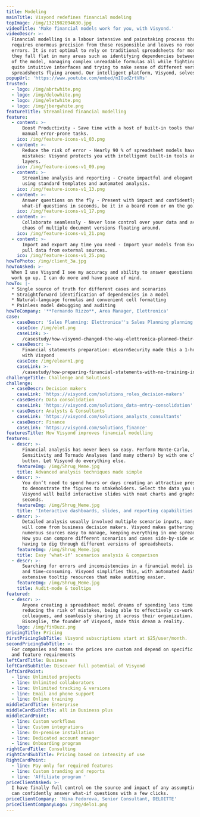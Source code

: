 ```yaml
---
title: Modeling
mainTitle: Visyond redefines financial modeling
topImage: /img/1321982094630.jpg
videoTitle: 'Make financial models work for you, with Visyond.'
videoDescr: >-
  Financial modelling is a labour intensive and painstaking process that
  requires enormous precision from those responsible and leaves no room for
  errors. It is not optimal to rely on traditional spreadsheets for modelling as
  they fall flat in many areas such as identifying dependencies between elements
  of the model, managing complex unreadable formulas all while fighting not
  quite intuitive interfaces and trying to make sense of different versions of
  spreadsheets flying around. Our intelligent platform, Visyond, solves this.
popupUrl: 'https://www.youtube.com/embed/mIOudZrtVRs'
trusted:
  - logo: /img/abrtwhite.png
  - logo: /img/delowhite.png
  - logo: /img/eletwhite.png
  - logo: /img/jbergwhite.png
featureTitle: Streamlined financial modelling
feature:
  - content: >-
      Boost Productivity - Save time with a host of built-in tools that automate
      manual error-prone tasks.
    ico: /img/feature-icons-v1_03.png
  - content: >-
      Reduce the risk of error - Nearly 90 % of spreadsheet models have
      mistakes: Visyond protects you with intelligent built-in tools and control
      layers.
    ico: /img/feature-icons-v1_09.png
  - content: >-
      Streamline analysis and reporting - Create impactful and elegant reports
      using standard templates and automated analysis.
    ico: /img/feature-icons-v1_13.png
  - content: >-
      Answer questions on the fly - Present with impact and confidently answer
      what-if questions in seconds, be it in a board room or on the go.
    ico: /img/feature-icons-v1_17.png
  - content: >-
      Collaborate seamlessly - Never lose control over your data and avoid the
      chaos of multiple document versions floating around.
    ico: /img/feature-icons-v1_21.png
  - content: >-
      Import and export any time you need - Import your models from Excel and
      pull data from external sources.
    ico: /img/feature-icons-v1_25.png
howToPhoto: /img/client_3a.jpg
howToAsked: >-
  When I use Visyond I see my accuracy and ability to answer questions about my
  work go up. I can do more and have peace of mind.
howTo: |-
  * Single source of truth for different cases and scenarios
  * Straightforward identification of dependencies in a model
  * Natural-language formulas and convenient cell formatting
  * Painless model debugging and auditing
howToCompany: '**Fernando Rizzo**, Area Manager, Elettronica'
case:
  - caseDescr: 'Sales Planning: Elettronica''s Sales Planning planning from weeks to hours'
    caseIco: /img/elet.png
    caseLink: >-
      /casestudy/how-visyond-changed-the-way-elettronica-planned-their-sales-and-shortened-the-process-from-weeks-to-hours/
  - caseDescr: >-
      Financial statements preparation: eLearnSecurity made this a 1-hour job
      with Visyond
    caseIco: /img/elearn1.png
    caseLink: >-
      /casestudy/how-preparing-financial-statements-with-no-training-in-finance-became-a-1-hour-job/
challengeTitle: Challenge and Solutions
challenge:
  - caseDescr: Decision makers
    caseLink: 'https://visyond.com/solutions_roles_decision-makers'
  - caseDescr: Data consolidation
    caseLink: 'https://visyond.com/solutions_data-entry-consolidation'
  - caseDescr: Analysts & Consultants
    caseLink: 'https://visyond.com/solutions_analysts_consultants'
  - caseDescr: Finance
    caseLink: 'https://visyond.com/solutions_finance'
featuresTitle: How Visyond improves financial modelling
features:
  - descr: >-
      Financial analysis has never been so easy. Perform Monte-Carlo,
      Sensitivity and Tornado Analyses (and many others) by with one click of a
      button. Let Visyond do everything else.
    featureImg: /img/Shrug_Meme.jpg
    title: Advanced analysis techniques made simple
  - descr: >-
      You don’t need to spend hours or days creating an attractive presentation
      to demonstrate the figures to stakeholders. Select the data you need, and
      Visyond will build interactive slides with neat charts and graphs in
      seconds.
    featureImg: /img/Shrug_Meme.jpg
    title: 'Interactive dashboards, slides, and reporting capabilities'
  - descr: >-
      Detailed analysis usually involved multiple scenario inputs, many of which
      will come from business decision makers. Visyond makes gathering data from
      numerous sources easy to manage, keeping everything in one spreadsheet.
      Now you can compare different scenarios and cases side-by-side without
      having to dig through different versions of spreadsheets.
    featureImg: /img/Shrug_Meme.jpg
    title: Easy ‘what-if’ scenarios analysis & comparison
  - descr: >-
      Searching for errors and inconsistencies in a financial model is difficult
      and time-consuming. Visyond simplifies this, with automated Audit mode and
      extensive tooltip resources that make auditing easier.
    featureImg: /img/Shrug_Meme.jpg
    title: Audit-mode & tooltips
featured:
  - descr: >-
      Anyone creating a spreadsheet model dreams of spending less time on it,
      reducing the risk of mistakes, being able to effectively co-work with
      colleagues, and seamlessly sharing it across their organization. Gianluca
      Bisceglie, the founder of Visyond, made this dream a reality.
    logo: /img/finBuzz.png
pricingTitle: Pricing
firstPricingSubTitle: Visyond subscriptions start at $25/user/month.
secondPricingSubTitle: >-
  For companies and teams the prices are custom and depend on specific use cases
  and feature requirements
leftCardTitle: Business
leftCardSubTitle: Discover full potential of Visyond
leftCardPoint:
  - line: Unlimited projects
  - line: Unlimited collaborators
  - line: Unlimited tracking & versions
  - line: Email and phone support
  - line: Online training
middleCardTitle: Enterprise
middleCardSubTitle: all in Business plus
middleCardPoint:
  - line: Custom workflows
  - line: Custom integrations
  - line: On-premise installation
  - line: Dedicated account manager
  - line: Onboarding program
rightCardTitle: Consulting
rightCardSubTitle: Pricing based on intensity of use
RightCardPoint:
  - line: Pay only for required features
  - line: Custom branding and reports
  - line: 'Affiliate program '
priceClientAsked: >-
  I have finally full control on the source and impact of any assumptions, and
  can confidently answer what-if questions with a few clicks.
priceClientCompany: 'Nina Fedorova, Senior Consultant, DELOITTE'
priceClientCompanyLogo: /img/delo1.png
---
```


